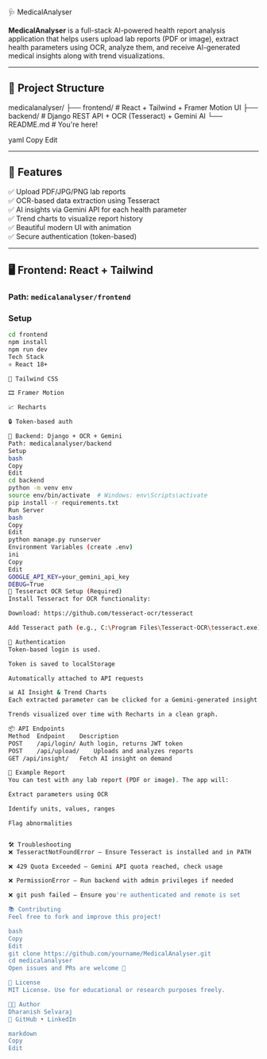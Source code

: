  🩺 MedicalAnalyser

**MedicalAnalyser** is a full-stack AI-powered health report analysis application that helps users upload lab reports (PDF or image), extract health parameters using OCR, analyze them, and receive AI-generated medical insights along with trend visualizations.

---

## 🧩 Project Structure

medicalanalyser/
├── frontend/ # React + Tailwind + Framer Motion UI
├── backend/ # Django REST API + OCR (Tesseract) + Gemini AI
└── README.md # You're here!

yaml
Copy
Edit

---

## 🚀 Features

✅ Upload PDF/JPG/PNG lab reports  
✅ OCR-based data extraction using Tesseract  
✅ AI insights via Gemini API for each health parameter  
✅ Trend charts to visualize report history  
✅ Beautiful modern UI with animation  
✅ Secure authentication (token-based)

---

## 🖥️ Frontend: React + Tailwind

### Path: `medicalanalyser/frontend`

### Setup

```bash
cd frontend
npm install
npm run dev
Tech Stack
⚛️ React 18+

🎨 Tailwind CSS

🎞️ Framer Motion

📈 Recharts

🔒 Token-based auth

🧠 Backend: Django + OCR + Gemini
Path: medicalanalyser/backend
Setup
bash
Copy
Edit
cd backend
python -m venv env
source env/bin/activate  # Windows: env\Scripts\activate
pip install -r requirements.txt
Run Server
bash
Copy
Edit
python manage.py runserver
Environment Variables (create .env)
ini
Copy
Edit
GOOGLE_API_KEY=your_gemini_api_key
DEBUG=True
📸 Tesseract OCR Setup (Required)
Install Tesseract for OCR functionality:

Download: https://github.com/tesseract-ocr/tesseract

Add Tesseract path (e.g., C:\Program Files\Tesseract-OCR\tesseract.exe) to your system PATH.

🔐 Authentication
Token-based login is used.

Token is saved to localStorage

Automatically attached to API requests

📊 AI Insight & Trend Charts
Each extracted parameter can be clicked for a Gemini-generated insight.

Trends visualized over time with Recharts in a clean graph.

📦 API Endpoints
Method	Endpoint	Description
POST	/api/login/	Auth login, returns JWT token
POST	/api/upload/	Uploads and analyzes reports
GET	/api/insight/	Fetch AI insight on demand

🧪 Example Report
You can test with any lab report (PDF or image). The app will:

Extract parameters using OCR

Identify units, values, ranges

Flag abnormalities


🛠️ Troubleshooting
❌ TesseractNotFoundError – Ensure Tesseract is installed and in PATH

❌ 429 Quota Exceeded – Gemini API quota reached, check usage

❌ PermissionError – Run backend with admin privileges if needed

❌ git push failed – Ensure you're authenticated and remote is set

📚 Contributing
Feel free to fork and improve this project!

bash
Copy
Edit
git clone https://github.com/yourname/MedicalAnalyser.git
cd medicalanalyser
Open issues and PRs are welcome 💙

📄 License
MIT License. Use for educational or research purposes freely.

🧑‍💻 Author
Dharanish Selvaraj
🔗 GitHub • LinkedIn

markdown
Copy
Edit

